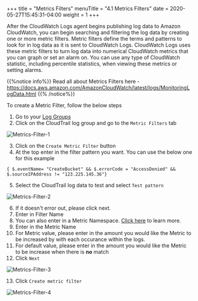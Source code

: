 +++
title = "Metrics Filters"
menuTitle = "4.1 Metrics Filters"
date = 2020-05-27T15:45:31-04:00
weight = 1
+++

After the CloudWatch Logs agent begins publishing log data to Amazon CloudWatch, you can begin searching and filtering the log data by creating one or more metric filters. Metric filters define the terms and patterns to look for in log data as it is sent to CloudWatch Logs. CloudWatch Logs uses these metric filters to turn log data into numerical CloudWatch metrics that you can graph or set an alarm on. You can use any type of CloudWatch statistic, including percentile statistics, when viewing these metrics or setting alarms.

{{%notice info%}}
Read all about Metrics Filters here - https://docs.aws.amazon.com/AmazonCloudWatch/latest/logs/MonitoringLogData.html
{{% /notice%}}

To create a Metric Filter, follow the below steps

1. Go to your [Log Groups](https://console.aws.amazon.com/cloudwatch/home?region=us-east-1#logsV2:log-groups)
2. Click on the CloudTrail log group and go to the `Metric Filters` tab

![Metrics-Filter-1](/images/metrics/Metrics-Filter-1.PNG?classes=shadow)

3. Click on the `Create Metric Filter` button
4. At the top enter in the filter pattern you want. You can use the below one for this example

```
{ $.eventName= "CreateBucket" && $.errorCode = "AccessDenied" && $.sourceIPAddress != "123.225.145.36"}
```
5. Select the CloudTrail log data to test and select `Test pattern`

![Metrics-Filter-2](/images/metrics/Metrics-Filter-2.PNG?classes=shadow)

6. If it doesn't error out, please click next.
7. Enter in Filter Name
8. You can also enter in a Metric Namespace. [Click here](https://docs.aws.amazon.com/AmazonCloudWatch/latest/monitoring/cloudwatch_concepts.html#Namespace) to learn more.
9. Enter in the Metric Name
10. For Metric value, please enter in the amount you would like the Metric to be increased by with each occurance within the logs.
11. For default value, please enter in the amount you would like the Metric to be increase when there is **no** match
12. Click `Next` 

![Metrics-Filter-3](/images/metrics/Metrics-Filter-3.PNG?classes=shadow)

13. Click `Create metric filter`

![Metrics-Filter-4](/images/metrics/Metrics-Filter-4.PNG?classes=shadow)
